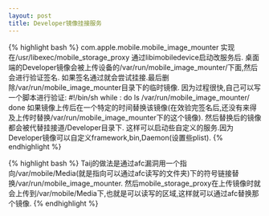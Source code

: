 ```yaml
---
layout: post
title: Developer镜像挂接服务
---
```


{% highlight bash %}
com.apple.mobile.mobile_image_mounter 实现在/usr/libexec/mobile_storage_proxy
通过libimobiledevice启动改服务后.
桌面端的Developer镜像会被上传设备的/var/run/mobile_image_mounter/下面,然后会进行验证签名.
如果签名通过就会尝试挂接.最后删除/var/run/mobile_image_mounter目录下的临时镜像.
因为过程很快,自己可以写一个脚本进行验证:
#!/bin/sh
while :
do
 ls /var/run/mobile_image_mounter/
done
如果镜像上传后在一个特定的时间替换该镜像(在效验完签名后,还没有来得及上传时替换/var/run/mobile_image_mounter下的这个镜像).
然后替换后的镜像都会被代替挂接道/Developer目录下.
这样可以启动些自定义的服务.因为Developer镜像可以自定义framework,bin,Daemon(设置些plist).
{% endhighlight %}

{% highlight bash %}
Taij的做法是通过afc漏洞用一个指向/var/mobile/Media(就是指向可以通过afc读写的文件夹)下的符号链接替换/var/run/mobile_image_mounter.
然后mobile_storage_proxy在上传镜像时就会上传到/var/mobile/Media下,也就是可以读写的区域,这样就可以通过afc替换那个镜像.
{% endhighlight %}
